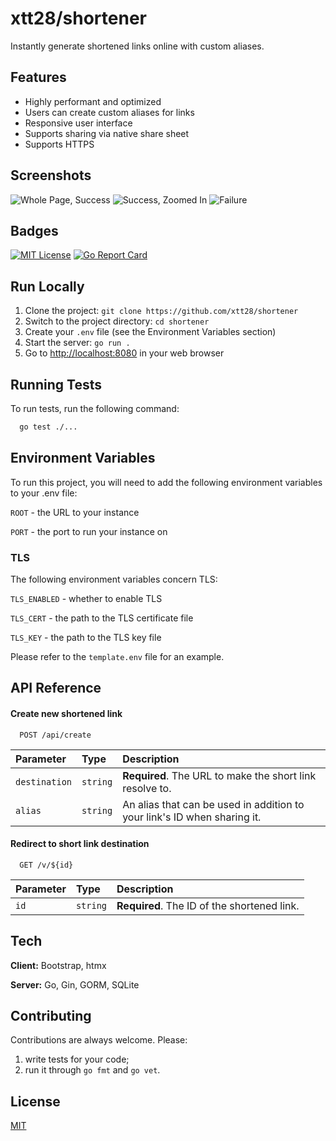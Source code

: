 
# xtt28/shortener

Instantly generate shortened links online with custom aliases.


## Features

- Highly performant and optimized
- Users can create custom aliases for links
- Responsive user interface
- Supports sharing via native share sheet
- Supports HTTPS
## Screenshots

![Whole Page, Success](https://i.imgur.com/VkIrLuy.jpeg)
![Success, Zoomed In](https://i.imgur.com/R2rTp4a.png)
![Failure](https://i.imgur.com/OQ8CTF1.png)
## Badges

[![MIT License](https://img.shields.io/badge/License-MIT-green.svg)](https://choosealicense.com/licenses/mit/)
[![Go Report Card](https://goreportcard.com/badge/github.com/xtt28/shortener)](https://goreportcard.com/report/github.com/xtt28/shortener)

## Run Locally

1. Clone the project: `git clone https://github.com/xtt28/shortener`
2. Switch to the project directory: `cd shortener`
3. Create your `.env` file (see the Environment Variables section)
4. Start the server: `go run .`
5. Go to <http://localhost:8080> in your web browser

## Running Tests

To run tests, run the following command:

```bash
  go test ./...
```


## Environment Variables

To run this project, you will need to add the following environment variables to your .env file:

`ROOT` - the URL to your instance

`PORT` - the port to run your instance on

### TLS

The following environment variables concern TLS:

`TLS_ENABLED` - whether to enable TLS

`TLS_CERT` - the path to the TLS certificate file

`TLS_KEY` - the path to the TLS key file

Please refer to the `template.env` file for an example.

## API Reference

#### Create new shortened link

```http
  POST /api/create
```

| Parameter | Type     | Description                |
| :-------- | :------- | :------------------------- |
| `destination` | `string` | **Required**. The URL to make the short link resolve to. |
| `alias` | `string` | An alias that can be used in addition to your link's ID when sharing it. |

#### Redirect to short link destination

```http
  GET /v/${id}
```

| Parameter | Type     | Description                       |
| :-------- | :------- | :-------------------------------- |
| `id`      | `string` | **Required**. The ID of the shortened link. |


## Tech

**Client:** Bootstrap, htmx

**Server:** Go, Gin, GORM, SQLite


## Contributing

Contributions are always welcome. Please:
1. write tests for your code;
2. run it through `go fmt` and `go vet`.

## License

[MIT](https://choosealicense.com/licenses/mit/)

